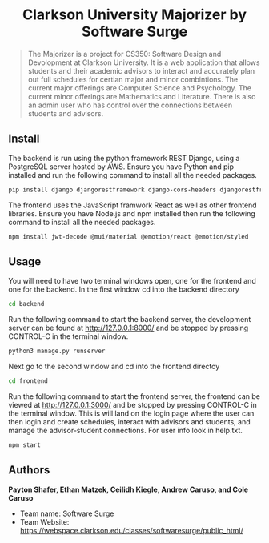 <h1 align="center">Clarkson University Majorizer by Software Surge</h1>
<p>
</p>

> The Majorizer is a project for CS350: Software Design and Devolopment at Clarkson University. It is a web application that allows students and their academic advisors to interact and accurately plan out full schedules for certian major and minor combintions. The current major offerings are Computer Science and Psychology. The current minor offerings are Mathematics and Literature. There is also an admin user who has control over the connections between students and advisors.

## Install
The backend is run using the python framework REST Django, using a PostgreSQL server hosted by AWS. Ensure you have Python and pip installed and run the following command to install all the needed packages.
```sh
pip install django djangorestframework django-cors-headers djangorestframework-simplejwt PyJWT psycopg2
```

The frontend uses the JavaScript framwork React as well as other frontend libraries. Ensure you have Node.js and npm installed then run the following command to install all the needed packages.
```sh
npm install jwt-decode @mui/material @emotion/react @emotion/styled
```

## Usage
You will need to have two terminal windows open, one for the frontend and one for the backend. In the first window cd into the backend directory 
```sh
cd backend
```
Run the following command to start the backend server, the development server can be found at http://127.0.0.1:8000/ and be stopped by pressing CONTROL-C in the terminal window.
```sh
python3 manage.py runserver
```
Next go to the second window and cd into the frontend directoy
```sh
cd frontend
```
Run the following command to start the frontend server, the frontend can be viewed at http://127.0.0.1:3000/ and be stopped by pressing CONTROL-C in the terminal window. This is will land on the login page where the user can then login and create schedules, interact with advisors and students, and manage the advisor-student connections. For user info look in help.txt.
```sh
npm start
```

## Authors
**Payton Shafer, Ethan Matzek, Ceilidh Kiegle, Andrew Caruso, and Cole Caruso**
* Team name: Software Surge
* Team Website: https://webspace.clarkson.edu/classes/softwaresurge/public_html/
